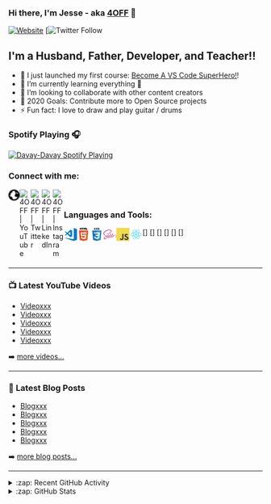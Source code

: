 ### Hi there, I'm Jesse - aka [4OFF][website] 👋

[![Website](https://img.shields.io/website?label=4OFF.org&style=for-the-badge&url=https%3A%2F%2Fcodestackr.com)](https://4off.org)
[![Twitter Follow]()

## I'm a Husband, Father, Developer, and Teacher!!

- 🔭 I just launched my first course: [Become A VS Code SuperHero!][course]!
- 🌱 I’m currently learning everything 🤣
- 👯 I’m looking to collaborate with other content creators
- 🥅 2020 Goals: Contribute more to Open Source projects
- ⚡ Fun fact: I love to draw and play guitar / drums

### Spotify Playing 🎧

[<img src="https://now-playing-codestackr.vercel.app/api/spotify-playing" alt="Davay-Davay Spotify Playing" width="350" />](https://open.spotify.com/track/3t09TaslVMZopRbxEqN7pS?si=j7kWzTjDQjm61sMifmLy4w)


### Connect with me:

[<img align="left" alt="4off.org" width="22px" src="https://raw.githubusercontent.com/iconic/open-iconic/master/svg/globe.svg" />][website]
[<img align="left" alt="4OFF | YouTube" width="22px" src="https://cdn.jsdelivr.net/npm/simple-icons@v3/icons/youtube.svg" />][youtube]
[<img align="left" alt="4OFF | Twitter" width="22px" src="https://cdn.jsdelivr.net/npm/simple-icons@v3/icons/twitter.svg" />][twitter]
[<img align="left" alt="4OFF | LinkedIn" width="22px" src="https://cdn.jsdelivr.net/npm/simple-icons@v3/icons/linkedin.svg" />][linkedin]
[<img align="left" alt="4OFF | Instagram" width="22px" src="https://cdn.jsdelivr.net/npm/simple-icons@v3/icons/instagram.svg" />][instagram]

<br />

### Languages and Tools:

[<img align="left" alt="Visual Studio Code" width="26px" src="https://raw.githubusercontent.com/github/explore/80688e429a7d4ef2fca1e82350fe8e3517d3494d/topics/visual-studio-code/visual-studio-code.png" />]
[<img align="left" alt="HTML5" width="26px" src="https://raw.githubusercontent.com/github/explore/80688e429a7d4ef2fca1e82350fe8e3517d3494d/topics/html/html.png" />]
[<img align="left" alt="CSS3" width="26px" src="https://raw.githubusercontent.com/github/explore/80688e429a7d4ef2fca1e82350fe8e3517d3494d/topics/css/css.png" />]
[<img align="left" alt="Sass" width="26px" src="https://raw.githubusercontent.com/github/explore/80688e429a7d4ef2fca1e82350fe8e3517d3494d/topics/sass/sass.png" />]
[<img align="left" alt="JavaScript" width="26px" src="https://raw.githubusercontent.com/github/explore/80688e429a7d4ef2fca1e82350fe8e3517d3494d/topics/javascript/javascript.png" />]
[<img align="left" alt="React" width="26px" src="https://raw.githubusercontent.com/github/explore/80688e429a7d4ef2fca1e82350fe8e3517d3494d/topics/react/react.png" />]

<br />
<br />

---

### 📺 Latest YouTube Videos

<!-- YOUTUBE:START -->
- [Videoxxx](https://www.youtube.com/channel/UCNbbgRZXlip3T0KberLAbug)
- [Videoxxx](https://www.youtube.com/channel/UCNbbgRZXlip3T0KberLAbug)
- [Videoxxx](https://www.youtube.com/channel/UCNbbgRZXlip3T0KberLAbug)
- [Videoxxx](https://www.youtube.com/channel/UCNbbgRZXlip3T0KberLAbug)
- [Videoxxx](https://www.youtube.com/channel/UCNbbgRZXlip3T0KberLAbug)
<!-- YOUTUBE:END -->

➡️ [more videos...](https://youtube.com/codestackr)

---

### 📕 Latest Blog Posts

<!-- BLOG-POST-LIST:START -->
- [Blogxxx](https://4off.org)
- [Blogxxx](https://4off.org)
- [Blogxxx](https://4off.org)
- [Blogxxx](https://4off.org)
- [Blogxxx](https://4off.org)
<!-- BLOG-POST-LIST:END -->

➡️ [more blog posts...](https://4off.org)

---

<details>
  <summary>:zap: Recent GitHub Activity</summary>
  
<!--START_SECTION:activity-->
1. 💪 Opened PR [#259](https://github.com/r1p0) in [florinpop17/app-ideas](https://github.com/r1p0)
2. 🎉 Merged PR [#13](https://github.com/r1p0) in [codeSTACKr/codeSTACKr](https://github.com/r1p0)
3. 💪 Opened PR [#13](https://github.com/r1p0) in [codeSTACKr/codeSTACKr](https://github.com/r1p0)
4. 🎉 Merged PR [#12](https://github.com/r1p0) in [codeSTACKr/codeSTACKr](https://github.com/r1p0)
5. 💪 Opened PR [#12](https://github.com/r1p0) in [codeSTACKr/codeSTACKr](https://github.com/r1p0)
<!--END_SECTION:activity-->

</details>

<details>
  <summary>:zap: GitHub Stats</summary>

  <img align="left" alt="TheRip's GitHub Stats" src="#" />

</details>

[website]: https://4off.org
[course]: http://vsCodeHero.com
[twitter]: https://twitter.com/
[youtube]: https://www.youtube.com/channel/UCNbbgRZXlip3T0KberLAbug
[instagram]: https://instagram.com/nicatiskenderov._
[linkedin]: https://linkedin.com/in/
